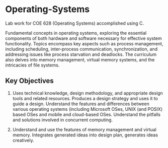 # Operating-Systems

Lab work for COE 628 (Operating Systems) accomplished using C.

Fundamental concepts in operating systems, exploring the essential components of both hardware and software necessary for effective system functionality. Topics encompass key aspects such as process management, including scheduling, inter-process communication, synchronization, and addressing issues like process starvation and deadlocks. The curriculum also delves into memory management, virtual memory systems, and the intricacies of file systems.

## Key Objectives
1. Uses technical knowledge, design methodology, and appropriate design tools and related resources. Produces a design strategy and uses it to guide a design. Understand the features and differences between various operating systems (including Microsoft OSes, UNIX (and POSIX) based OSes and mobile and cloud-based OSes. Understand the pitfalls and solutions involved in concurrent computing.

2. Understand and use the features of memory management and virtual memory. Integrates generated ideas into design plan, generates ideas creatively.
